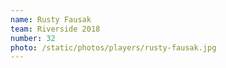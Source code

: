 ```yaml
---
name: Rusty Fausak
team: Riverside 2018
number: 32
photo: /static/photos/players/rusty-fausak.jpg
---
```

